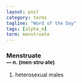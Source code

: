 ```yaml
---
layout: post
category: terms
tagline: "Word of the Day"
tags: [alpha_m]
term: menstruate
---
```


<h3>Menstruate<br/> <small>&mdash; n. (men<span>&middot;</span>stru<span>&middot;</span>ate)</small></h3>
<p><ol><li>heterosexual males</li>
</ol></p>
